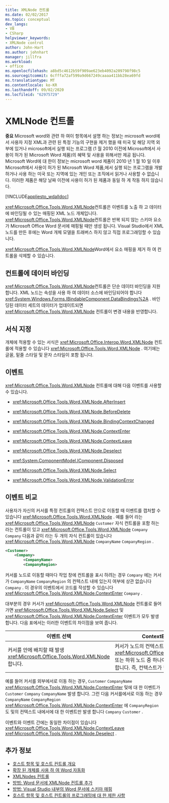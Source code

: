 ```yaml
---
title: XMLNode 컨트롤
ms.date: 02/02/2017
ms.topic: conceptual
dev_langs:
- VB
- CSharp
helpviewer_keywords:
- XMLNode control
author: John-Hart
ms.author: johnhart
manager: jillfra
ms.workload:
- office
ms.openlocfilehash: a8bd5c4612b59f909ae623eb4092a209798f98c5
ms.sourcegitcommit: 6cfffa72af599a9d667249caaaa411bb28ea69fd
ms.translationtype: MT
ms.contentlocale: ko-KR
ms.lasthandoff: 09/02/2020
ms.locfileid: "62975729"
---
```

# <a name="xmlnode-control"></a>XMLNode 컨트롤
  **중요** Microsoft word와 관련 하 여이 항목에서 설명 하는 정보는 microsoft word에서 사용자 지정 XML과 관련 된 특정 기능의 구현을 제거 했을 때 미국 및 해당 지역 외부에 있거나 microsoft에서 실행 되는 프로그램 (1 월 2010 이전에 Microsoft에서 사용이 허가 된 Microsoft Word 제품)의 혜택 및 사용을 위해서만 제공 됩니다. Microsoft Word에 대 한이 정보는 microsoft word 제품이 2010 년 1 월 10 일 이후 Microsoft에서 사용이 허가 된 Microsoft Word 제품,에서 실행 되는 프로그램을 개발 하거나 사용 하는 미국 또는 지역에 있는 개인 또는 조직에서 읽거나 사용할 수 없습니다. 이러한 제품은 해당 날짜 이전에 사용이 허가 된 제품과 동일 하 게 작동 하지 않습니다.

 [!INCLUDE[appliesto_wdalldoc](../vsto/includes/appliesto-wdalldoc-md.md)]

 <xref:Microsoft.Office.Tools.Word.XMLNode>컨트롤은 이벤트를 노출 하 고 데이터에 바인딩될 수 있는 매핑된 XML 노드 개체입니다. <xref:Microsoft.Office.Tools.Word.XMLNode>컨트롤은 반복 되지 않는 스키마 요소가 Microsoft Office Word 문서에 매핑될 때만 생성 됩니다. Visual Studio에서 XML 노드를 만든 후에는 Word 개체 모델을 트래버스 하지 않고 직접 프로그래밍할 수 있습니다.

 <xref:Microsoft.Office.Tools.Word.XMLNode>Word에서 요소 매핑을 제거 하 여 컨트롤을 삭제할 수 있습니다.

## <a name="bind-data-to-the-control"></a>컨트롤에 데이터 바인딩
 <xref:Microsoft.Office.Tools.Word.XMLNode>컨트롤은 단순 데이터 바인딩을 지원 합니다. XML 노드는 속성을 사용 하 여 데이터 소스에 바인딩되어야 합니다 <xref:System.Windows.Forms.IBindableComponent.DataBindings%2A> . 바인딩된 데이터 세트의 데이터가 업데이트되면 <xref:Microsoft.Office.Tools.Word.XMLNode> 컨트롤이 변경 내용을 반영합니다.

## <a name="formatting"></a>서식 지정
 개체에 적용할 수 있는 서식은 <xref:Microsoft.Office.Interop.Word.XMLNode> 컨트롤에 적용할 수 있습니다 <xref:Microsoft.Office.Tools.Word.XMLNode> . 여기에는 글꼴, 밑줄 스타일 및 문자 스타일이 포함 됩니다.

## <a name="events"></a>이벤트
 <xref:Microsoft.Office.Tools.Word.XMLNode> 컨트롤에 대해 다음 이벤트를 사용할 수 있습니다.

- <xref:Microsoft.Office.Tools.Word.XMLNode.AfterInsert>

- <xref:Microsoft.Office.Tools.Word.XMLNode.BeforeDelete>

- <xref:Microsoft.Office.Tools.Word.XMLNode.BindingContextChanged>

- <xref:Microsoft.Office.Tools.Word.XMLNode.ContextEnter>

- <xref:Microsoft.Office.Tools.Word.XMLNode.ContextLeave>

- <xref:Microsoft.Office.Tools.Word.XMLNode.Deselect>

- <xref:System.ComponentModel.IComponent.Disposed>

- <xref:Microsoft.Office.Tools.Word.XMLNode.Select>

- <xref:Microsoft.Office.Tools.Word.XMLNode.ValidationError>

## <a name="compare-events"></a>이벤트 비교
 사용자가 자신의 커서를 특정 컨트롤의 컨텍스트 안으로 이동할 때 이벤트를 캡처할 수 있습니다 <xref:Microsoft.Office.Tools.Word.XMLNode> . 예를 들어 라는 <xref:Microsoft.Office.Tools.Word.XMLNode> `Customer` 자식 컨트롤을 포함 하는 라는 컨트롤이 있고 <xref:Microsoft.Office.Tools.Word.XMLNode> `Company` `Company` 다음과 같이 라는 두 개의 자식 컨트롤이 있습니다 <xref:Microsoft.Office.Tools.Word.XMLNode> `CompanyName` `CompanyRegion` .

```xml
<Customer>
    <Company>
        <CompanyName>
        <CompanyRegion>
```

 커서를 노드로 이동할 때마다 작업 창에 컨트롤을 표시 하려는 경우 `Company` 에는 커서가 `CompanyName` `CompanyRegion` 의 컨텍스트 내에 있는지 여부에 상관 없습니다 `Company` . 이 경우의 이벤트에서 코드를 작성할 수 있습니다 <xref:Microsoft.Office.Tools.Word.XMLNode.ContextEnter> `Company` .

 대부분의 경우 커서가 <xref:Microsoft.Office.Tools.Word.XMLNode> 컨트롤로 들어가면 <xref:Microsoft.Office.Tools.Word.XMLNode.Select> 및 <xref:Microsoft.Office.Tools.Word.XMLNode.ContextEnter> 이벤트가 모두 발생 합니다. 다음 표에서는 이러한 이벤트의 차이점을 보여 줍니다.

|이벤트 선택|ContextEnter 이벤트|
|------------------|------------------------|
|커서를 안에 배치할 때 발생 <xref:Microsoft.Office.Tools.Word.XMLNode> 합니다.|커서가 노드의 컨텍스트 바깥쪽 영역에서 <xref:Microsoft.Office.Tools.Word.XMLNode> 또는 하위 노드 중 하나에 배치되는 경우에 발생합니다. 즉, 컨텍스트가 변경 될 때만 발생 합니다.|

 예를 들어 커서를 외부에서로 이동 하는 경우, `Customer` `CompanyName` <xref:Microsoft.Office.Tools.Word.XMLNode.ContextEnter> 및에 대 한 이벤트가 `Customer` `Company` `CompanyName` 발생 합니다. 그런 다음 커서를에서로 이동 하는 경우 `CompanyName` `CompanyRegion` <xref:Microsoft.Office.Tools.Word.XMLNode.ContextEnter> 에 `CompanyRegion` 도 및의 컨텍스트 내에서에 대 한 이벤트만 발생 합니다 `Company` `Customer` .

 이벤트와 이벤트 간에는 동일한 차이점이 있습니다 <xref:Microsoft.Office.Tools.Word.XMLNode.ContextLeave> <xref:Microsoft.Office.Tools.Word.XMLNode.Deselect> .

## <a name="see-also"></a>추가 정보
- [호스트 항목 및 호스트 컨트롤 개요](../vsto/host-items-and-host-controls-overview.md)
- [확장 된 개체를 사용 하 여 Word 자동화](../vsto/automating-word-by-using-extended-objects.md)
- [XMLNodes 컨트롤](../vsto/xmlnodes-control.md)
- [방법: Word 문서에 XMLNode 컨트롤 추가](../vsto/how-to-add-xmlnode-controls-to-word-documents.md)
- [방법: Visual Studio 내부의 Word 문서에 스키마 매핑](../vsto/how-to-map-schemas-to-word-documents-inside-visual-studio.md)
- [호스트 항목 및 호스트 컨트롤의 프로그래밍에 대 한 제한 사항](../vsto/programmatic-limitations-of-host-items-and-host-controls.md)
